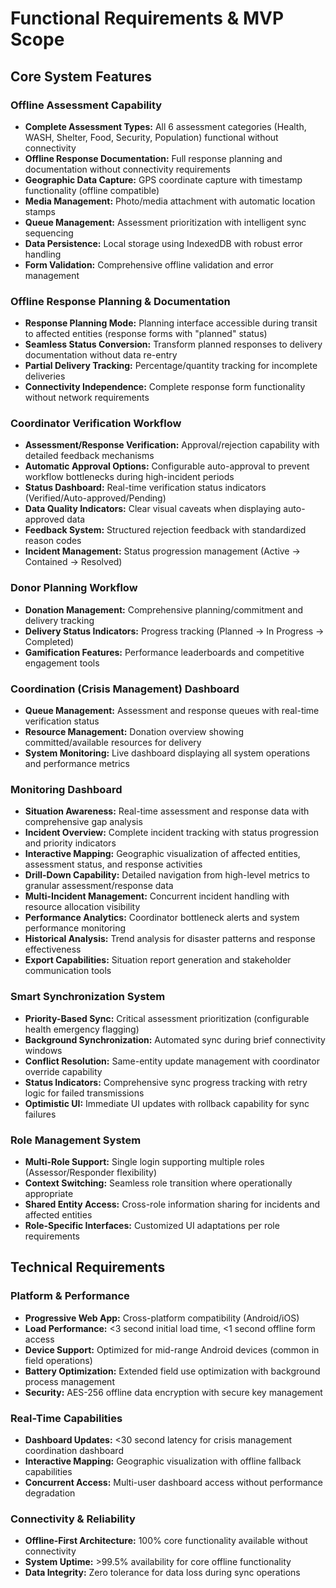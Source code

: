 # Functional Requirements & MVP Scope

## Core System Features

### Offline Assessment Capability
- **Complete Assessment Types:** All 6 assessment categories (Health, WASH, Shelter, Food, Security, Population) functional without connectivity
- **Offline Response Documentation:** Full response planning and documentation without connectivity requirements
- **Geographic Data Capture:** GPS coordinate capture with timestamp functionality (offline compatible)
- **Media Management:** Photo/media attachment with automatic location stamps
- **Queue Management:** Assessment prioritization with intelligent sync sequencing
- **Data Persistence:** Local storage using IndexedDB with robust error handling
- **Form Validation:** Comprehensive offline validation and error management

### Offline Response Planning & Documentation
- **Response Planning Mode:** Planning interface accessible during transit to affected entities (response forms with "planned" status)
- **Seamless Status Conversion:** Transform planned responses to delivery documentation without data re-entry
- **Partial Delivery Tracking:** Percentage/quantity tracking for incomplete deliveries
- **Connectivity Independence:** Complete response form functionality without network requirements

### Coordinator Verification Workflow
- **Assessment/Response Verification:** Approval/rejection capability with detailed feedback mechanisms
- **Automatic Approval Options:** Configurable auto-approval to prevent workflow bottlenecks during high-incident periods
- **Status Dashboard:** Real-time verification status indicators (Verified/Auto-approved/Pending)
- **Data Quality Indicators:** Clear visual caveats when displaying auto-approved data
- **Feedback System:** Structured rejection feedback with standardized reason codes
- **Incident Management:** Status progression management (Active → Contained → Resolved)

### Donor Planning Workflow
- **Donation Management:** Comprehensive planning/commitment and delivery tracking
- **Delivery Status Indicators:** Progress tracking (Planned → In Progress → Completed)
- **Gamification Features:** Performance leaderboards and competitive engagement tools

### Coordination (Crisis Management) Dashboard
- **Queue Management:** Assessment and response queues with real-time verification status
- **Resource Management:** Donation overview showing committed/available resources for delivery
- **System Monitoring:** Live dashboard displaying all system operations and performance metrics

### Monitoring Dashboard
- **Situation Awareness:** Real-time assessment and response data with comprehensive gap analysis
- **Incident Overview:** Complete incident tracking with status progression and priority indicators
- **Interactive Mapping:** Geographic visualization of affected entities, assessment status, and response activities
- **Drill-Down Capability:** Detailed navigation from high-level metrics to granular assessment/response data
- **Multi-Incident Management:** Concurrent incident handling with resource allocation visibility
- **Performance Analytics:** Coordinator bottleneck alerts and system performance monitoring
- **Historical Analysis:** Trend analysis for disaster patterns and response effectiveness
- **Export Capabilities:** Situation report generation and stakeholder communication tools

### Smart Synchronization System
- **Priority-Based Sync:** Critical assessment prioritization (configurable health emergency flagging)
- **Background Synchronization:** Automated sync during brief connectivity windows
- **Conflict Resolution:** Same-entity update management with coordinator override capability
- **Status Indicators:** Comprehensive sync progress tracking with retry logic for failed transmissions
- **Optimistic UI:** Immediate UI updates with rollback capability for sync failures

### Role Management System
- **Multi-Role Support:** Single login supporting multiple roles (Assessor/Responder flexibility)
- **Context Switching:** Seamless role transition where operationally appropriate
- **Shared Entity Access:** Cross-role information sharing for incidents and affected entities
- **Role-Specific Interfaces:** Customized UI adaptations per role requirements

## Technical Requirements

### Platform & Performance
- **Progressive Web App:** Cross-platform compatibility (Android/iOS)
- **Load Performance:** <3 second initial load time, <1 second offline form access
- **Device Support:** Optimized for mid-range Android devices (common in field operations)
- **Battery Optimization:** Extended field use optimization with background process management
- **Security:** AES-256 offline data encryption with secure key management

### Real-Time Capabilities
- **Dashboard Updates:** <30 second latency for crisis management coordination dashboard
- **Interactive Mapping:** Geographic visualization with offline fallback capabilities
- **Concurrent Access:** Multi-user dashboard access without performance degradation

### Connectivity & Reliability
- **Offline-First Architecture:** 100% core functionality available without connectivity
- **System Uptime:** >99.5% availability for core offline functionality
- **Data Integrity:** Zero tolerance for data loss during sync operations
